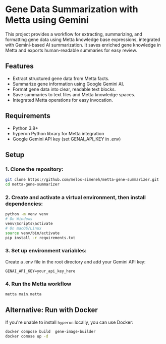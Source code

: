 # Gene Data Summarization with Metta using Gemini

This project provides a workflow for extracting, summarizing, and formatting gene data using Metta knowledge base expressions, integrated with Gemini-based AI summarization. It saves enriched gene knowledge in Metta and exports human-readable summaries for easy review.

## Features

- Extract structured gene data from Metta facts.
- Summarize gene information using Google Gemini AI.
- Format gene data into clear, readable text blocks.
- Save summaries to text files and Metta knowledge spaces.
- Integrated Metta operations for easy invocation.

## Requirements

- Python 3.8+
- hyperon Python library for Metta integration
- Google Gemini API key (set GENAI_API_KEY in .env)

## Setup

### 1. Clone the repository:

```bash
git clone https://github.com/melos-simeneh/metta-gene-summarizer.git
cd metta-gene-summarizer
```

### 2. Create and activate a virtual environment, then install dependencies:

```bash
python -m venv venv
# On Windows
venv\Scripts\activate
# On macOS/Linux
source venv/bin/activate
pip install -r requirements.txt
```

### 3. Set up environment variables:

Create a .env file in the root directory and add your Gemini API key:

```env
GENAI_API_KEY=your_api_key_here
```

### 4. Run the Metta workflow

```bash
metta main.metta
```

## Alternative: Run with Docker

If you're unable to install `hyperon` locally, you can use Docker:

```bash
docker compose build  gene-image-builder
docker comose up -d
```
